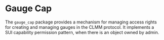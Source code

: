 # Gauge Cap

The `gauge_cap` package provides a mechanism for managing access rights for creating and managing gauges in the CLMM protocol. It implements a SUI capability permission pattern, when there is an object owned by admin.

